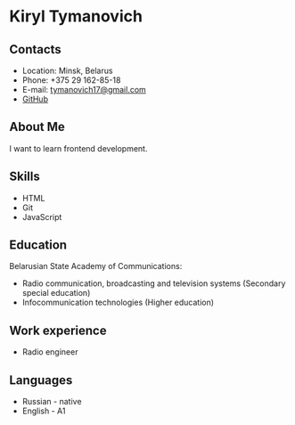 # Kiryl Tymanovich
## Contacts
* Location: Minsk, Belarus
* Phone: +375 29 162-85-18
* E-mail: tymanovich17@gmail.com
* [GitHub](https://github.com/destination2)

## About Me
I want to learn frontend development.

## Skills
* HTML
* Git
* JavaScript

## Education
Belarusian State Academy of Communications:
* Radio communication, broadcasting and television systems (Secondary special education)
* Infocommunication technologies (Higher education)

## Work experience
* Radio engineer

## Languages
* Russian - native
* English - A1
